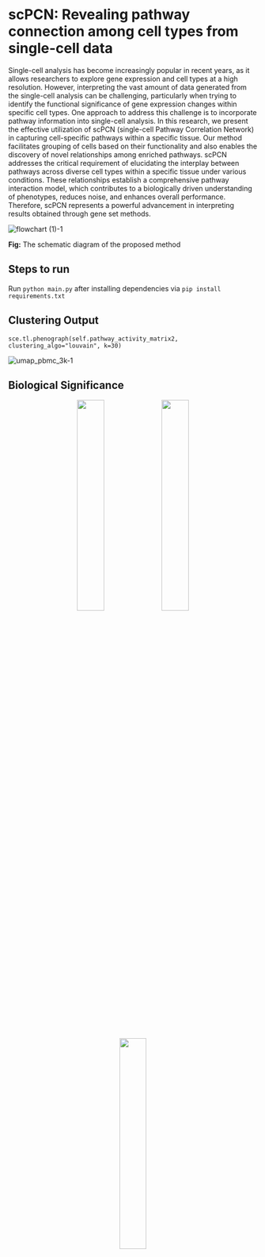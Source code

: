 # scPCN: Revealing pathway connection among cell types from single-cell data

Single-cell analysis has become increasingly popular in recent years, as it allows researchers to explore gene expression and cell types at a high resolution. However, interpreting the vast amount of data generated from the single-cell analysis can be challenging, particularly when trying to identify the functional significance of gene expression changes within specific cell types. One approach to address this challenge is to incorporate pathway information into single-cell analysis. In this research, we present the effective utilization of scPCN (single-cell Pathway Correlation Network) in capturing cell-specific pathways within a specific tissue. Our method  facilitates grouping of cells based on their functionality and also enables the discovery of novel relationships among enriched pathways. scPCN addresses the critical requirement of elucidating the interplay between pathways across diverse cell types within a specific tissue under various conditions. These relationships establish a comprehensive pathway interaction model, which contributes to a biologically driven understanding of phenotypes, reduces noise, and enhances overall performance. Therefore, scPCN represents a powerful advancement in interpreting results obtained through gene set methods.

![flowchart (1)-1](https://github.com/skshahnawaz/scpcn/assets/52563824/52dd4a1f-e1d3-49ed-9cfb-cd52bf2ba191)

**Fig:** The schematic diagram of the proposed method

## Steps to run
Run `python main.py` after installing dependencies via `pip install requirements.txt`

## Clustering Output

`sce.tl.phenograph(self.pathway_activity_matrix2, clustering_algo="louvain", k=30)`

![umap_pbmc_3k-1](https://github.com/skshahnawaz/scpcn/assets/52563824/4493b1c2-49bb-44a0-8621-2466901dbc04)

## Biological Significance

<p float="left" align="middle">
  <img src="https://github.com/skshahnawaz/scpcn/assets/52563824/72aeb283-c63d-4387-9b8e-10b9566311ab" width="33%" />
  <img src="https://github.com/skshahnawaz/scpcn/assets/52563824/78636cd3-5e36-4de6-bbaa-5efc63022d46" width="33%" /> 
  <img src="https://github.com/skshahnawaz/scpcn/assets/52563824/9619bb67-0680-43c6-9ae4-7a0de2eb34ec" width="33%" />
</p>

